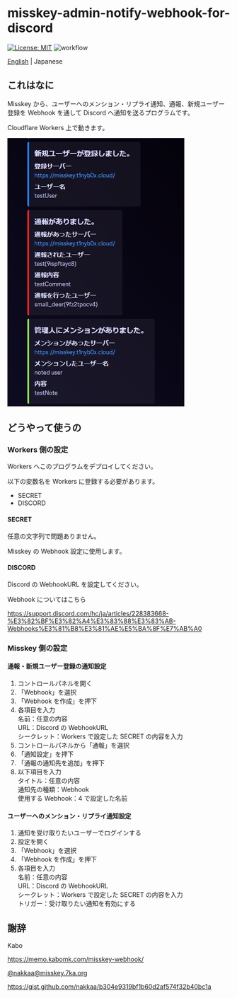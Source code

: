 # misskey-admin-notify-webhook-for-discord

[![License: MIT](https://img.shields.io/badge/License-MIT-yellow.svg)](https://opensource.org/licenses/MIT)
![workflow](https://github.com/t1nyb0x/misskey-admin-notify-webhook-for-discord/actions/workflows/deploy-cfworkers.yml/badge.svg)

[English](./README.md) | Japanese

## これはなに

Misskey から、ユーザーへのメンション・リプライ通知、通報、新規ユーザー登録を Webhook を通して Discord へ通知を送るプログラムです。

Cloudflare Workers 上で動きます。

![出力例](./md/image.png)

## どうやって使うの

### Workers 側の設定

Workers へこのプログラムをデプロイしてください。

以下の変数名を Workers に登録する必要があります。

- SECRET
- DISCORD

#### SECRET

任意の文字列で問題ありません。

Misskey の Webhook 設定に使用します。

#### DISCORD

Discord の WebhookURL を設定してください。

Webhook についてはこちら

https://support.discord.com/hc/ja/articles/228383668-%E3%82%BF%E3%82%A4%E3%83%88%E3%83%AB-Webhooks%E3%81%B8%E3%81%AE%E5%BA%8F%E7%AB%A0

### Misskey 側の設定

#### 通報・新規ユーザー登録の通知設定

1. コントロールパネルを開く
2. 「Webhook」を選択
3. 「Webhook を作成」を押下
4. 各項目を入力<br>
   名前：任意の内容<br>
   URL：Discord の WebhookURL<br>
   シークレット：Workers で設定した SECRET の内容を入力
5. コントロールパネルから「通報」を選択
6. 「通知設定」を押下
7. 「通報の通知先を追加」を押下
8. 以下項目を入力<br>
   タイトル：任意の内容<br>
   通知先の種類：Webhook<br>
   使用する Webhook：4 で設定した名前

#### ユーザーへのメンション・リプライ通知設定

1. 通知を受け取りたいユーザーでログインする
2. 設定を開く
3. 「Webhook」を選択
4. 「Webhook を作成」を押下
5. 各項目を入力<br>
   名前：任意の内容<br>
   URL：Discord の WebhookURL<br>
   シークレット：Workers で設定した SECRET の内容を入力<br>
   トリガー：受け取りたい通知を有効にする

## 謝辞

Kabo

https://memo.kabomk.com/misskey-webhook/

[@nakkaa@misskey.7ka.org](https://misskey.7ka.org/@nakkaa)

https://gist.github.com/nakkaa/b304e9319bf1b60d2af574f32b40bc1a
